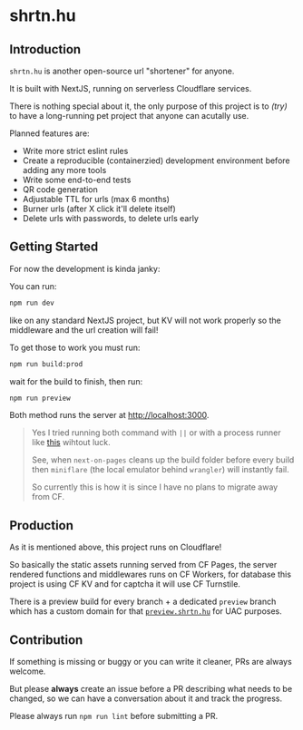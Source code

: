 # shrtn.hu

## Introduction

`shrtn.hu` is another open-source url "shortener" for anyone.

It is built with NextJS, running on serverless Cloudflare services.

There is nothing special about it, the only purpose of this project is to *(try)* to have a long-running pet project that anyone can acutally use.

Planned features are:
- Write more strict eslint rules
- Create a reproducible (containerzied) development environment before adding any more tools
- Write some end-to-end tests
- QR code generation
- Adjustable TTL for urls (max 6 months)
- Burner urls (after X click it'll delete itself)
- Delete urls with passwords, to delete urls early

## Getting Started

For now the development is kinda janky:

You can run:
```bash
npm run dev
```
like on any standard NextJS project, but KV will not work properly so the middleware and the url creation will fail!

To get those to work you must run:
```bash
npm run build:prod
```
wait for the build to finish, then run:
```bash
npm run preview
```

Both method runs the server at [http://localhost:3000](http://localhost:3000).

> Yes I tried running both command with `||` or with a process runner like [this](https://github.com/open-cli-tools/concurrently) wihtout luck.
>
> See, when `next-on-pages` cleans up the build folder before every build
> then `miniflare` (the local emulator behind `wrangler`) will instantly fail.
>
> So currently this is how it is since I have no plans to migrate away from CF.

## Production

As it is mentioned above, this project runs on Cloudflare!

So basically the static assets running served from CF Pages, the server rendered functions and middlewares runs on CF Workers, for database this project is using CF KV and for captcha it will use CF Turnstile.

There is a preview build for every branch + a dedicated `preview` branch which has a custom domain for that [`preview.shrtn.hu`](https://preview.shrtn.hu) for UAC purposes.

## Contribution

If something is missing or buggy or you can write it cleaner, PRs are always welcome.

But please **always** create an issue before a PR describing what needs to be changed, so we can have a conversation about it and track the progress.

Please always run `npm run lint` before submitting a PR.
